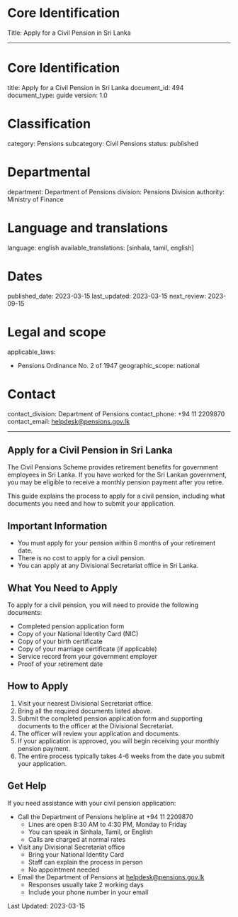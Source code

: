 # Core Identification
Title: Apply for a Civil Pension in Sri Lanka

---
# Core Identification
title: Apply for a Civil Pension in Sri Lanka
document_id: 494
document_type: guide
version: 1.0

# Classification
category: Pensions
subcategory: Civil Pensions
status: published

# Departmental
department: Department of Pensions
division: Pensions Division
authority: Ministry of Finance

# Language and translations
language: english
available_translations: [sinhala, tamil, english]

# Dates
published_date: 2023-03-15
last_updated: 2023-03-15
next_review: 2023-09-15

# Legal and scope
applicable_laws:
 - Pensions Ordinance No. 2 of 1947
geographic_scope: national

# Contact
contact_division: Department of Pensions
contact_phone: +94 11 2209870
contact_email: helpdesk@pensions.gov.lk

---

## Apply for a Civil Pension in Sri Lanka

The Civil Pensions Scheme provides retirement benefits for government employees in Sri Lanka. If you have worked for the Sri Lankan government, you may be eligible to receive a monthly pension payment after you retire.

This guide explains the process to apply for a civil pension, including what documents you need and how to submit your application.

## Important Information

- You must apply for your pension within 6 months of your retirement date.
- There is no cost to apply for a civil pension.
- You can apply at any Divisional Secretariat office in Sri Lanka.

## What You Need to Apply

To apply for a civil pension, you will need to provide the following documents:

- Completed pension application form
- Copy of your National Identity Card (NIC)
- Copy of your birth certificate
- Copy of your marriage certificate (if applicable)
- Service record from your government employer
- Proof of your retirement date

## How to Apply

1. Visit your nearest Divisional Secretariat office.
2. Bring all the required documents listed above.
3. Submit the completed pension application form and supporting documents to the officer at the Divisional Secretariat.
4. The officer will review your application and documents.
5. If your application is approved, you will begin receiving your monthly pension payment.
6. The entire process typically takes 4-6 weeks from the date you submit your application.

## Get Help

If you need assistance with your civil pension application:

- Call the Department of Pensions helpline at +94 11 2209870
    - Lines are open 8:30 AM to 4:30 PM, Monday to Friday
    - You can speak in Sinhala, Tamil, or English
    - Calls are charged at normal rates
- Visit any Divisional Secretariat office
    - Bring your National Identity Card
    - Staff can explain the process in person
    - No appointment needed
- Email the Department of Pensions at helpdesk@pensions.gov.lk
    - Responses usually take 2 working days
    - Include your phone number in your email

Last Updated: 2023-03-15